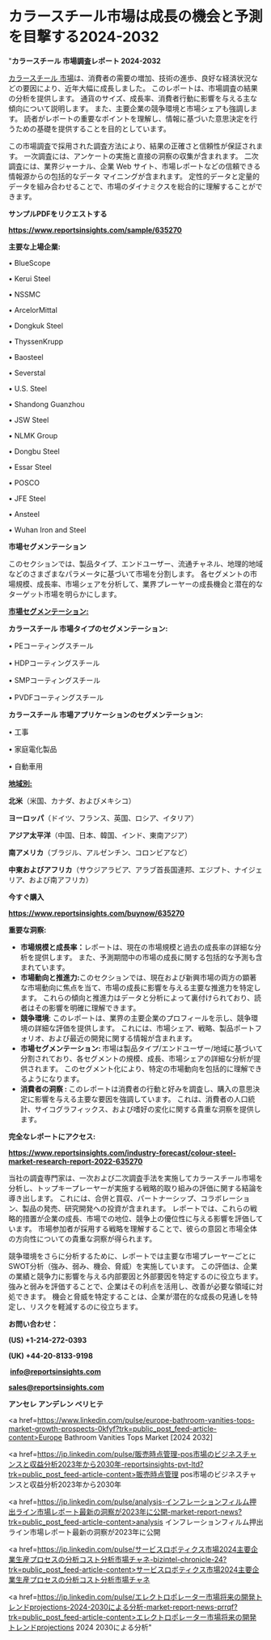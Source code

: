 # カラースチール市場は成長の機会と予測を目撃する2024-2032

"<strong>カラースチール 市場調査レポート 2024-2032</strong>

<a href=https://www.reportsinsights.com/sample/635270>カラースチール 市場</a>は、消費者の需要の増加、技術の進歩、良好な経済状況などの要因により、近年大幅に成長しました。 このレポートは、市場調査の結果の分析を提供します。 通貨のサイズ、成長率、消費者行動に影響を与える主な傾向について説明します。 また、主要企業の競争環境と市場シェアも強調します。 読者がレポートの重要なポイントを理解し、情報に基づいた意思決定を行うための基礎を提供することを目的としています。

この市場調査で採用された調査方法により、結果の正確さと信頼性が保証されます。 一次調査には、アンケートの実施と直接の洞察の収集が含まれます。 二次調査には、業界ジャーナル、企業 Web サイト、市場レポートなどの信頼できる情報源からの包括的なデータ マイニングが含まれます。 定性的データと定量的データを組み合わせることで、市場のダイナミクスを総合的に理解することができます。

<strong><b>サンプルPDFをリクエストする</b></strong>

<a href=https://www.reportsinsights.com/sample/635270><strong><u>https://www.reportsinsights.com/sample/635270</u></strong></a>

<strong>主要な上場企業:</strong>

• BlueScope

• Kerui Steel

• NSSMC

• ArcelorMittal

• Dongkuk Steel

• ThyssenKrupp

• Baosteel

• Severstal

• U.S. Steel

• Shandong Guanzhou

• JSW Steel

• NLMK Group

• Dongbu Steel

• Essar Steel

• POSCO

• JFE Steel

• Ansteel

• Wuhan Iron and Steel

<strong>市場セグメンテーション</strong>

このセクションでは、製品タイプ、エンドユーザー、流通チャネル、地理的地域などのさまざまなパラメータに基づいて市場を分割します。 各セグメントの市場規模、成長率、市場シェアを分析して、業界プレーヤーの成長機会と潜在的なターゲット市場を明らかにします。

<strong><u>市場セグメンテーション</u></strong><strong><u>:</u></strong>

<strong>カラースチール 市場タイプのセグメンテーション:</strong>

• PEコーティングスチール

• HDPコーティングスチール

• SMPコーティングスチール

• PVDFコーティングスチール

<strong>カラースチール 市場アプリケーションのセグメンテーション:</strong>

• 工事

• 家庭電化製品

• 自動車用

<strong><u>地域別</u></strong><strong><u>:</u></strong>

<strong>北米</strong>（米国、カナダ、およびメキシコ）

<strong>ヨーロッパ</strong>（ドイツ、フランス、英国、ロシア、イタリア）

<strong>アジア太平洋</strong>（中国、日本、韓国、インド、東南アジア）

<strong>南アメリカ</strong>（ブラジル、アルゼンチン、コロンビアなど）

<strong>中東およびアフリカ</strong>（サウジアラビア、アラブ首長国連邦、エジプト、ナイジェリア、および南アフリカ）

<strong>今すぐ購入</strong>

<a href=https://www.reportsinsights.com/buynow/635270><strong><u>https://www.reportsinsights.com/buynow/635270</u></strong></a>

<strong>重要な洞察:</strong>
<ul>
  <li><strong>市場規模と成長率：</strong>レポートは、現在の市場規模と過去の成長率の詳細な分析を提供します。 また、予測期間中の市場の成長に関する包括的な予測も含まれています。</li>
  <li><strong>市場動向と推進力:</strong>このセクションでは、現在および新興市場の両方の顕著な市場動向に焦点を当て、市場の成長に影響を与える主要な推進力を特定します。 これらの傾向と推進力はデータと分析によって裏付けられており、読者はその影響を明確に理解できます。</li>
  <li><strong>競争環境</strong>: このレポートは、業界の主要企業のプロフィールを示し、競争環境の詳細な評価を提供します。 これには、市場シェア、戦略、製品ポートフォリオ、および最近の開発に関する情報が含まれます。</li>
  <li><strong>市場セグメンテーション: </strong>市場は製品タイプ/エンドユーザー/地域に基づいて分割されており、各セグメントの規模、成長、市場シェアの詳細な分析が提供されます。 このセグメント化により、特定の市場動向を包括的に理解できるようになります。</li>
  <li><strong>消費者の洞察 : </strong>このレポートは消費者の行動と好みを調査し、購入の意思決定に影響を与える主要な要因を強調しています。 これは、消費者の人口統計、サイコグラフィックス、および嗜好の変化に関する貴重な洞察を提供します。</li>
</ul>
<strong>完全なレポートにアクセス:</strong>

<a href=https://www.reportsinsights.com/industry-forecast/colour-steel-market-research-report-2022-635270><strong><u><b>https://www.reportsinsights.com/industry-forecast/colour-steel-market-research-report-2022-635270</b></u></strong></a>

当社の調査専門家は、一次および二次調査手法を実施してカラースチール市場を分析し、トップキープレーヤーが実施する戦略的取り組みの評価に関する結論を導き出します。 これには、合併と買収、パートナーシップ、コラボレーション、製品の発売、研究開発への投資が含まれます。 レポートでは、これらの戦略的措置が企業の成長、市場での地位、競争上の優位性に与える影響を評価しています。 市場参加者が採用する戦略を理解することで、彼らの意図と市場全体の方向性についての貴重な洞察が得られます。

競争環境をさらに分析するために、レポートでは主要な市場プレーヤーごとにSWOT分析（強み、弱み、機会、脅威）を実施しています。 この評価は、企業の業績と競争力に影響を与える内部要因と外部要因を特定するのに役立ちます。 強みと弱みを評価することで、企業はその利点を活用し、改善が必要な領域に対処できます。 機会と脅威を特定することは、企業が潜在的な成長の見通しを特定し、リスクを軽減するのに役立ちます。

<strong>お問い合わせ：</strong>

<strong>(US) +1-214-272-0393</strong>

<strong>(UK) +44-20-8133-9198</strong>

<strong> </strong><a href=info@reportsinsights.com><strong><u>info@reportsinsights.com</u></strong></a>

<a href=sales@reportsinsights.com><strong><u>sales@reportsinsights.com</u></strong></a>

<strong>アンセレ アンデレン ベリヒテ</strong>

<a href=https://www.linkedin.com/pulse/europe-bathroom-vanities-tops-market-growth-prospects-0kfyf?trk=public_post_feed-article-content>Europe Bathroom Vanities Tops Market [2024 2032]</a>

<a href=https://jp.linkedin.com/pulse/販売時点管理-pos市場のビジネスチャンスと収益分析2023年から2030年-reportsinsights-pvt-ltd?trk=public_post_feed-article-content>販売時点管理 pos市場のビジネスチャンスと収益分析2023年から2030年</a>

<a href=https://jp.linkedin.com/pulse/analysis-インフレーションフィルム押出ライン市場レポート最新の洞察が2023年に公開-market-report-news?trk=public_post_feed-article-content>analysis インフレーションフィルム押出ライン市場レポート最新の洞察が2023年に公開</a>

<a href=https://jp.linkedin.com/pulse/サービスロボティクス市場2024主要企業生産プロセスの分析コスト分析市場チャネ-bizintel-chronicle-24?trk=public_post_feed-article-content>サービスロボティクス市場2024主要企業生産プロセスの分析コスト分析市場チャネ</a>

<a href=https://jp.linkedin.com/pulse/エレクトロポレーター市場将来の開発トレンドprojections-2024-2030による分析-market-report-news-prrqf?trk=public_post_feed-article-content>エレクトロポレーター市場将来の開発トレンドprojections 2024 2030による分析</a>"
